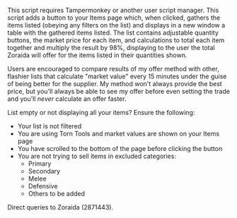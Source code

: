 This script requires Tampermonkey or 
another user script manager. This 
script adds a button to your Items
page which, when clicked, gathers the
items listed (obeying any filters on
the list) and displays in a new window
a table with the gathered items listed.
The list contains adjustable quantity
buttons, the market price for each
item, and calculations to total each
item together and multiply the result
by 98%, displaying to the user the
total Zoraida will offer for the items
listed in their quantities shown.

Users are encouraged to compare
results of my offer method with
other, flashier lists that
calculate "market value" every 15
minutes under the guise of being
better for the supplier. My method
won't always provide the best
price, but you'll always be able to
see my offer before even setting the
trade and you'll *never* calculate an
offer faster.

List empty or not displaying all your
items? Ensure the following:
- Your list is not filtered
- You are using Torn Tools and market
  values are shown on your Items page
- You have scrolled to the bottom of
  the page before clicking the button
- You are not trying to sell items
  in excluded categories:
  - Primary
  - Secondary
  - Melee
  - Defensive
  - Others to be added
 
Direct queries to Zoraida (2871443).
